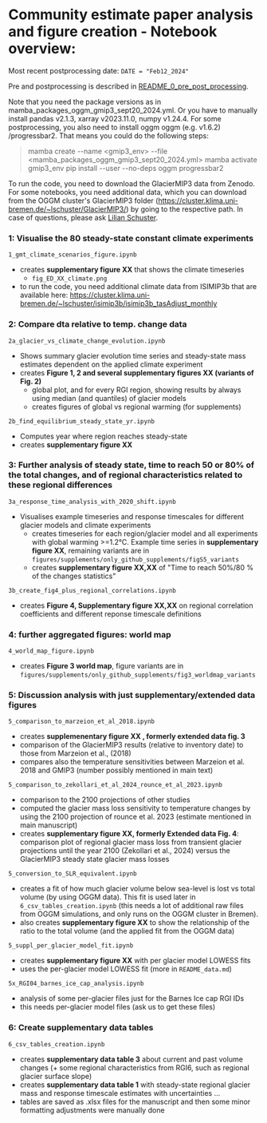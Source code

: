 # Community estimate paper analysis and figure creation - Notebook overview:
Most recent postprocessing date: `DATE = "Feb12_2024"`

Pre and postprocessing is described in [README_0_pre_post_processing](README_0_pre_post_processing).

Note that you need the package versions as in mamba_packages_oggm_gmip3_sept20_2024.yml. Or you have to manually install pandas v2.1.3, xarray v2023.11.0, numpy v1.24.4. For some postprocessing, you also need to install oggm oggm (e.g. v1.6.2) /progressbar2. That means you could do the following steps:
> mamba create --name <gmip3_env> --file <mamba_packages_oggm_gmip3_sept20_2024.yml> 
> mamba activate gmip3_env
> pip install --user --no-deps oggm progressbar2
  
To run the code, you need to download the GlacierMIP3 data from Zenodo. For some notebooks, you need additional data, which you can download from the OGGM cluster's GlacierMIP3 folder (https://cluster.klima.uni-bremen.de/~lschuster/GlacierMIP3/) by going to the respective path. In case of questions, please ask [Lilian Schuster](mailto:lilian.schuster@uibk.ac.at).

### 1: Visualise the 80 steady-state constant climate experiments
`1_gmt_climate_scenarios_figure.ipynb`
- creates **supplementary figure XX** that shows the climate timeseries
  - `fig_ED_XX_climate.png`
- to run the code, you need additional climate data from ISIMIP3b that are available here: https://cluster.klima.uni-bremen.de/~lschuster/isimip3b/isimip3b_tasAdjust_monthly 


### 2: Compare dta relative to temp. change data 

`2a_glacier_vs_climate_change_evolution.ipynb` 
- Shows summary glacier evolution time series and steady-state mass estimates dependent on the applied climate experiment
- creates **Figure 1, 2 and several supplementary figures XX (variants of Fig. 2)**
    - global plot, and for every RGI region, showing results by always using median (and quantiles) of glacier models 
    - creates figures of global vs regional warming (for supplements)

`2b_find_equilibrium_steady_state_yr.ipynb`
- Computes year where region reaches steady-state
- creates **supplementary figure XX**

    
### 3: Further analysis of steady state, time to reach 50 or 80% of the total changes, and of regional characteristics related to these regional differences

`3a_response_time_analysis_with_2020_shift.ipynb`
- Visualises example timeseries and response timescales for different glacier models and climate experiments 
    - creates timeseries for each region/glacier model and all experiments with global warming >=1.2°C. Example time series in **supplementary figure XX**, remaining variants are in `figures/supplements/only_github_supplements/figS5_variants`
    - creates **supplementary figure XX,XX** of "Time to reach 50%/80 % of the changes statistics" 

`3b_create_fig4_plus_regional_correlations.ipynb`
- creates **Figure 4, Supplementary figure XX,XX** on regional correlation coefficients and different reponse timescale definitions

### 4: further aggregated figures: world map
`4_world_map_figure.ipynb`
- creates **Figure 3 world map**, figure variants are in `figures/supplements/only_github_supplements/fig3_worldmap_variants`

### 5: Discussion analysis with just supplementary/extended data figures
`5_comparison_to_marzeion_et_al_2018.ipynb`
- creates **supplemenentary figure XX , formerly extended data fig. 3**
- comparison of the GlacierMIP3 results (relative to inventory date) to those from Marzeion et al., (2018)
- compares also the temperature sensitivities between Marzeion et al. 2018 and GMIP3 (number possibly mentioned in main text)

`5_comparison_to_zekollari_et_al_2024_rounce_et_al_2023.ipynb`
- comparison to the 2100 projections of other studies
- computed the glacier mass loss sensitivity to temperature changes by using the 2100 projection of rounce et al. 2023 (estimate mentioned in main manuscript)
- creates **supplementary figure XX, formerly Extended data Fig. 4**: comparison plot of regional glacier mass loss from transient glacier projections until the year 2100 (Zekollari et al., 2024) versus the GlacierMIP3 steady state glacier mass losses

`5_conversion_to_SLR_equivalent.ipynb`
- creates a fit of how much glacier volume below sea-level is lost vs total volume (by using OGGM data). This fit is used later in `6_csv_tables_creation.ipynb` (this needs a lot of additional raw files from OGGM simulations, and only runs on the OGGM cluster in Bremen).
- also creates **supplementary figure XX** to show the relationship of the ratio to the total volume (and the applied fit from the OGGM data)

`5_suppl_per_glacier_model_fit.ipynb`
- creates **supplementary figure XX**  with per glacier model LOWESS fits
- uses the per-glacier model LOWESS fit (more in `README_data.md`)

`5x_RGI04_barnes_ice_cap_analysis.ipynb`
- analysis of some per-glacier files just for the Barnes Ice cap RGI IDs
- this needs per-glacier model files (ask us to get these files)


### 6: Create supplementary data tables
`6_csv_tables_creation.ipynb`
- creates **supplementary data table 3** about current and past volume changes (+ some regional characteristics from RGI6, such as regional glacier surface slope)
- creates **supplementary data table 1** with steady-state regional glacier mass and response timescale estimates with uncertainties ...
- tables are saved as .xlsx files for the manuscript and then some minor formatting adjustments were manually done
